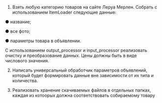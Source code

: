 1) Взять любую категорию товаров на сайте Леруа Мерлен. Собрать с использованием ItemLoader следующие данные:

● название;

● все фото;

● параметры товара в объявлении.

С использованием output_processor и input_processor реализовать очистку и преобразование данных. Цены должны быть в виде числового значения.

2) Написать универсальный обработчик параметров объявлений, который будет формировать данные вне зависимости от их типа и количества.

3) Реализовать хранение скачиваемых файлов в отдельных папках, каждая из котоорых должна соответствовать собираемому товару